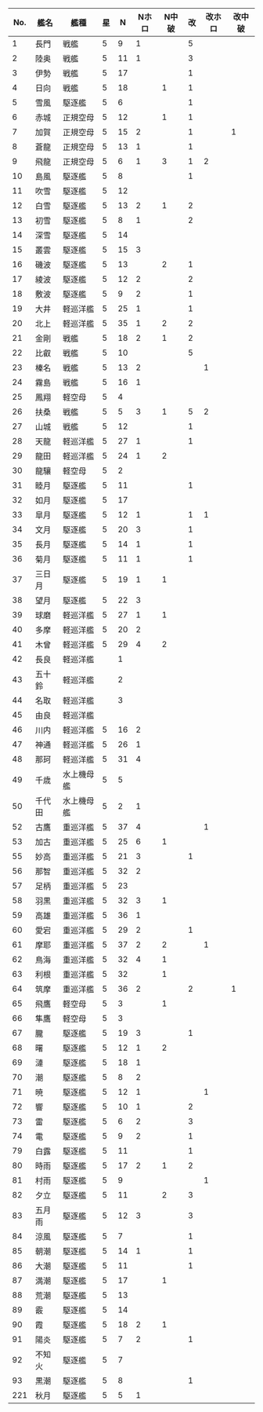 |No.|艦名|艦種|星|N|Nホロ|N中破|改|改ホロ|改中破|
|---|---|---|---|---|---|---|---|---|---|
|1|長門|戦艦|5|9|1||5|||
|2|陸奥|戦艦|5|11|1||3|||
|3|伊勢|戦艦|5|17|||1|||
|4|日向|戦艦|5|18||1|1|||
|5|雪風|駆逐艦|5|6|||1|||
|6|赤城|正規空母|5|12||1|1|||
|7|加賀|正規空母|5|15|2||1||1|
|8|蒼龍|正規空母|5|13|1||1|||
|9|飛龍|正規空母|5|6|1|3|1|2||
|10|島風|駆逐艦|5|8|||1|||
|11|吹雪|駆逐艦|5|12||||||
|12|白雪|駆逐艦|5|13|2|1|2|||
|13|初雪|駆逐艦|5|8|1||2|||
|14|深雪|駆逐艦|5|14||||||
|15|叢雲|駆逐艦|5|15|3|||||
|16|磯波|駆逐艦|5|13||2|1|||
|17|綾波|駆逐艦|5|12|2||2|||
|18|敷波|駆逐艦|5|9|2||1|||
|19|大井|軽巡洋艦|5|25|1||1|||
|20|北上|軽巡洋艦|5|35|1|2|2|||
|21|金剛|戦艦|5|18|2|1|2|||
|22|比叡|戦艦|5|10|||5|||
|23|榛名|戦艦|5|13|2|||1||
|24|霧島|戦艦|5|16|1|||||
|25|鳳翔|軽空母|5|4||||||
|26|扶桑|戦艦|5|5|3|1|5|2||
|27|山城|戦艦|5|12|||1|||
|28|天龍|軽巡洋艦|5|27|1||1|||
|29|龍田|軽巡洋艦|5|24|1|2||||
|30|龍驤|軽空母|5|2||||||
|31|睦月|駆逐艦|5|11|||1|||
|32|如月|駆逐艦|5|17||||||
|33|皐月|駆逐艦|5|12|1||1|1||
|34|文月|駆逐艦|5|20|3||1|||
|35|長月|駆逐艦|5|14|1||1|||
|36|菊月|駆逐艦|5|11|1||1|||
|37|三日月|駆逐艦|5|19|1|1||||
|38|望月|駆逐艦|5|22|3|||||
|39|球磨|軽巡洋艦|5|27|1|1||||
|40|多摩|軽巡洋艦|5|20|2|||||
|41|木曾|軽巡洋艦|5|29|4|2||||
|42|長良|軽巡洋艦||1||||||
|43|五十鈴|軽巡洋艦||2||||||
|44|名取|軽巡洋艦||3||||||
|45|由良|軽巡洋艦||||||||
|46|川内|軽巡洋艦|5|16|2|||||
|47|神通|軽巡洋艦|5|26|1|||||
|48|那珂|軽巡洋艦|5|31|4|||||
|49|千歳|水上機母艦|5|5||||||
|50|千代田|水上機母艦|5|2|1|||||
|52|古鷹|重巡洋艦|5|37|4|||1||
|53|加古|重巡洋艦|5|25|6|1||||
|55|妙高|重巡洋艦|5|21|3||1|||
|56|那智|重巡洋艦|5|32|2|||||
|57|足柄|重巡洋艦|5|23||||||
|58|羽黒|重巡洋艦|5|32|3|1||||
|59|高雄|重巡洋艦|5|36|1|||||
|60|愛宕|重巡洋艦|5|29|2||1|||
|61|摩耶|重巡洋艦|5|37|2|2||1||
|62|鳥海|重巡洋艦|5|32|4|1||||
|63|利根|重巡洋艦|5|32||1||||
|64|筑摩|重巡洋艦|5|36|2||2||1|
|65|飛鷹|軽空母|5|3||1||||
|66|隼鷹|軽空母|5|3||||||
|67|朧|駆逐艦|5|19|3||1|||
|68|曙|駆逐艦|5|12|1|2||||
|69|漣|駆逐艦|5|18|1|||||
|70|潮|駆逐艦|5|8|2|||||
|71|暁|駆逐艦|5|12|1|||1||
|72|響|駆逐艦|5|10|1||2|||
|73|雷|駆逐艦|5|6|2||3|||
|74|電|駆逐艦|5|9|2||1|||
|79|白露|駆逐艦|5|11|||1|||
|80|時雨|駆逐艦|5|17|2|1|2|||
|81|村雨|駆逐艦|5|9||||1||
|82|夕立|駆逐艦|5|11||2|3|||
|83|五月雨|駆逐艦|5|12|3||3|||
|84|涼風|駆逐艦|5|7|||1|||
|85|朝潮|駆逐艦|5|14|1||1|||
|86|大潮|駆逐艦|5|11|||1|||
|87|満潮|駆逐艦|5|17||1||||
|88|荒潮|駆逐艦|5|13||||||
|89|霰|駆逐艦|5|14||||||
|90|霞|駆逐艦|5|18|2|1||||
|91|陽炎|駆逐艦|5|7|2||1|||
|92|不知火|駆逐艦|5|7||||||
|93|黒潮|駆逐艦|5|8|||1|||
|221|秋月|駆逐艦|5|5|1|||||
